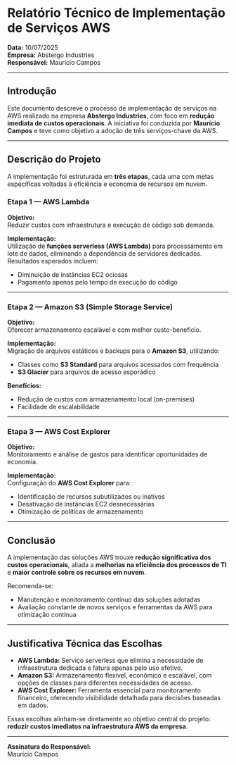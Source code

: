 # Relatório Técnico de Implementação de Serviços AWS

**Data:** 10/07/2025  
**Empresa:** Abstergo Industries  
**Responsável:** Maurício Campos  

---

## Introdução

Este documento descreve o processo de implementação de serviços na AWS realizado na empresa **Abstergo Industries**, com foco em **redução imediata de custos operacionais**. A iniciativa foi conduzida por **Maurício Campos** e teve como objetivo a adoção de três serviços-chave da AWS.

---

## Descrição do Projeto

A implementação foi estruturada em **três etapas**, cada uma com metas específicas voltadas à eficiência e economia de recursos em nuvem.

### Etapa 1 — AWS Lambda

**Objetivo:**  
Reduzir custos com infraestrutura e execução de código sob demanda.

**Implementação:**  
Utilização de **funções serverless (AWS Lambda)** para processamento em lote de dados, eliminando a dependência de servidores dedicados.  
Resultados esperados incluem:
- Diminuição de instâncias EC2 ociosas
- Pagamento apenas pelo tempo de execução do código

---

### Etapa 2 — Amazon S3 (Simple Storage Service)

**Objetivo:**  
Oferecer armazenamento escalável e com melhor custo-benefício.

**Implementação:**  
Migração de arquivos estáticos e backups para o **Amazon S3**, utilizando:
- Classes como **S3 Standard** para arquivos acessados com frequência
- **S3 Glacier** para arquivos de acesso esporádico

**Benefícios:**
- Redução de custos com armazenamento local (on-premises)
- Facilidade de escalabilidade

---

### Etapa 3 — AWS Cost Explorer

**Objetivo:**  
Monitoramento e análise de gastos para identificar oportunidades de economia.

**Implementação:**  
Configuração do **AWS Cost Explorer** para:
- Identificação de recursos subutilizados ou inativos
- Desativação de instâncias EC2 desnecessárias
- Otimização de políticas de armazenamento

---

## Conclusão

A implementação das soluções AWS trouxe **redução significativa dos custos operacionais**, aliada a **melhorias na eficiência dos processos de TI** e **maior controle sobre os recursos em nuvem**.  

Recomenda-se:
- Manutenção e monitoramento contínuo das soluções adotadas
- Avaliação constante de novos serviços e ferramentas da AWS para otimização contínua

---

## Justificativa Técnica das Escolhas

- **AWS Lambda:** Serviço serverless que elimina a necessidade de infraestrutura dedicada e fatura apenas pelo uso efetivo.
- **Amazon S3:** Armazenamento flexível, econômico e escalável, com opções de classes para diferentes necessidades de acesso.
- **AWS Cost Explorer:** Ferramenta essencial para monitoramento financeiro, oferecendo visibilidade detalhada para decisões baseadas em dados.

Essas escolhas alinham-se diretamente ao objetivo central do projeto: **reduzir custos imediatos na infraestrutura AWS da empresa**.

---

**Assinatura do Responsável:**  
Maurício Campos
